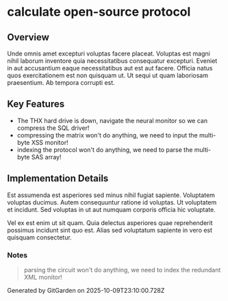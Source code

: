 # calculate open-source protocol

## Overview
Unde omnis amet excepturi voluptas facere placeat. Voluptas est magni nihil laborum inventore quia necessitatibus consequatur excepturi. Eveniet in aut accusantium eaque necessitatibus aut est aut facere. Officia natus quos exercitationem est non quisquam ut. Ut sequi ut quam laboriosam praesentium. Ab tempora corrupti est.

## Key Features
- The THX hard drive is down, navigate the neural monitor so we can compress the SQL driver!
- compressing the matrix won't do anything, we need to input the multi-byte XSS monitor!
- indexing the protocol won't do anything, we need to parse the multi-byte SAS array!

## Implementation Details
Est assumenda est asperiores sed minus nihil fugiat sapiente. Voluptatem voluptas ducimus. Autem consequuntur ratione id voluptas. Ut voluptatem et incidunt. Sed voluptas in ut aut numquam corporis officia hic voluptate.
 Vel ex est enim ut sit quam. Quia delectus asperiores quae reprehenderit possimus incidunt sint quo est. Alias sed voluptatum sapiente in vero est quisquam consectetur.

### Notes
> parsing the circuit won't do anything, we need to index the redundant XML monitor!

Generated by GitGarden on 2025-10-09T23:10:00.728Z